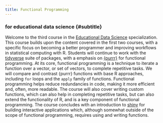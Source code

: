 ```yaml
---
title: Functional Programming
---
```


### for educational data science {#subtitle}

Welcome to the third course in the [Educational Data Science](https://education.uoregon.edu/data-science-specialization-educational-leadership) specialization. 
This course builds upon the content covered in the first two courses, with a
specific focus on becoming a better programmer and improving workflows in 
statistical computing with R. Students will continue to work with the [tidyverse](https://www.tidyverse.org) 
suite of packages, with a emphasis on [{purrr}](https://purrr.tidyverse.org) for
functional programming. At its core, functional programming is a technique to
iterate a function over a vector, or set of vectors, to complete repetitive tasks.
We will compare and contrast {purrr} functions with base R approaches, including
`for` loops and the `apply` family of functions. Functional programming helps 
reduce redundancies in code, making it more efficient and, often, more readable.
The course will also cover writing custom functions, which can also help in
completing repetitive tasks, but can also extend the functionality of R, and is
a key component of functional programming. The course concludes with an 
introduction to [shiny](https://shiny.rstudio.com/) for building interactive 
applications which, although somewhat outside of the scope of functional 
programming, requires using and writing functions.